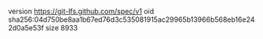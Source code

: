 version https://git-lfs.github.com/spec/v1
oid sha256:04d750be8aa1b67ed76d3c535081915ac29965b13966b568eb16e242d0a5e53f
size 8933
